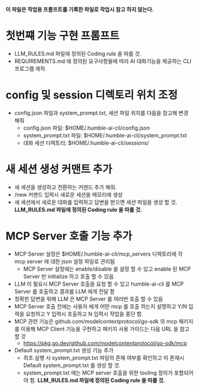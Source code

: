 **이 파일은 작업용 프롬프트를 기록한 파일로 작업시 참고 하지 않는다.**

# 첫번쨰 기능 구현 프롬프트
- LLM_RULES.md 파일에 정의된 Coding rule 을 따를 것.
- REQUIREMENTS.md 에 정의된 요구사항들에 따라 AI 대화기능을 제공하는 CLI 프로그램 제작.

# config 및 session 디렉토리 위치 조정
- config.json 파일과 system_prompt.txt, 세션 파일 위치를 다음을 참고해 변경 해줘
    - config.json 파일: $HOME/.humble-ai-cli/config.json
    - system_prompt.txt 파일: $HOME/.humble-ai-cli/system_prompt.txt
    - 대화 세션 디렉토리: $HOME/.humble-ai-cli/sessions/

# 새 세션 생성 커맨트 추가
- 새 세션을 생성하고 전환하는 커맨드 추가 해줘.
- /new 커맨드 입력시 새로운 세션을 메모리에 생성
- 새 세션에서 새로운 대화를 입력하고 답변을 받으면 세션 파일을 생성 할 것.
**LLM_RULES.md 파일에 정의된 Coding rule 을 따를 것.**

# MCP Server 호출 기능 추가
- MCP Server 설정은 $HOME/.humble-ai-cli/mcp_servers 디렉토리에 각 mcp server 에 대한 json 설정 파일로 관리됨
  - MCP Server 설정에는 enable/disable 을 설정 할 수 있고 enable 된 MCP Server 만 initialize 하고 호출 할 수 있음
- LLM 이 필요시 MCP Server 호출을 요청 할 수 있고 humble-ai-cli 를 MCP Server 를 호출하고 결과를 LLM 에게 전달 함
- 정확한 답변을 위해 LLM 은 MCP Server 를 여러번 호출 할 수 있음
- MCP Server 호출 전에는 사용자 에게 어떤 mcp 를 호출 하는지 설명하고 Y/N 입력을 요청하고 Y 입력시 호출하고 N 입력시 작업을 중단 함.
- MCP 관련 기능은 github.com/modelcontextprotocol/go-sdk 의 mcp 패키지를 이용해 MCP Client 기능을 구현하고 패키지 사용 가이드는 다음 URL 을 참고 할 것
  - https://pkg.go.dev/github.com/modelcontextprotocol/go-sdk/mcp
- Default system_prompt.txt 생성 기능 추가
  - 최초 실행 시 system_prompt.txt 파일의 존재 여부를 확인하고 미 존재시 Default system_prompt.txt 를 생성 할 것.
  - system_prompt.txt 에는 MCP server 호출을 위한 tooling 정의가 포함되어야 함.
**LLM_RULES.md 파일에 정의된 Coding rule 을 따를 것.**


